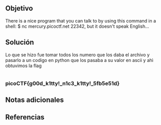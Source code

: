 ## Objetivo
There is a nice program that you can talk to by using this command in a shell: $ nc mercury.picoctf.net 22342, but it doesn't speak English...

## Solución
Lo que se hizo fue tomar todos los numero que  los daba el archivo y pasarlo a un codigo en  python que los pasaba a su valor en ascii y ahì obtuvimos la flag
```bash

```

### picoCTF{g00d_k1tty!_n1c3_k1tty!_5fb5e51d}
## Notas adicionales
## Referencias
